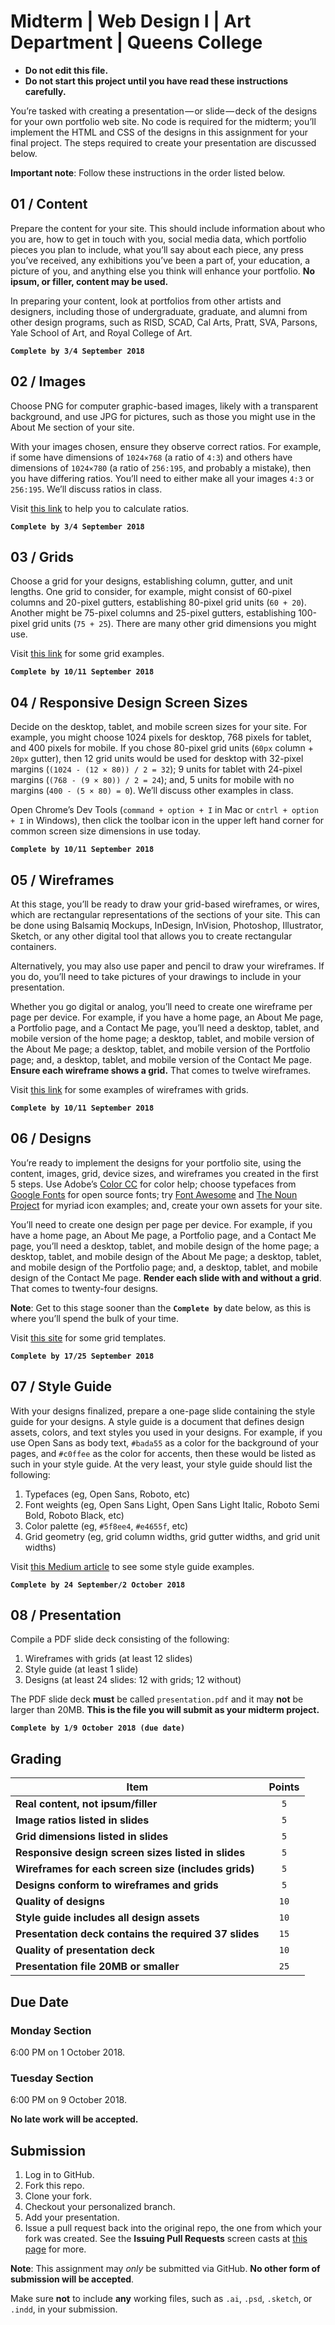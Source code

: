 # Midterm | Web Design I | Art Department | Queens College

* **Do not edit this file.**  
* **Do not start this project until you have read these instructions carefully.**

You’re tasked with creating a presentation — or slide — deck of the designs for your own portfolio web site. No code is required for the midterm; you’ll implement the HTML and CSS of the designs in this assignment for your final project. The steps required to create your presentation are discussed below.

**Important note**: Follow these instructions in the order listed below.

## 01 / Content
Prepare the content for your site. This should include information about who you are, how to get in touch with you, social media data, which portfolio pieces you plan to include, what you’ll say about each piece, any press you’ve received, any exhibitions you’ve been a part of, your education, a picture of you, and anything else you think will enhance your portfolio. **No ipsum, or filler, content may be used.**

In preparing your content, look at portfolios from other artists and designers, including those of undergraduate, graduate, and alumni from other design programs, such as RISD, SCAD, Cal Arts, Pratt, SVA, Parsons, Yale School of Art, and Royal College of Art.

**`Complete by 3/4 September 2018`**

## 02 / Images
Choose PNG for computer graphic-based images, likely with a transparent background, and use JPG for pictures, such as those you might use in the About Me section of your site.

With your images chosen, ensure they observe correct ratios. For example, if some have dimensions of `1024×768` (a ratio of `4:3`) and others have dimensions of `1024×780` (a ratio of `256:195`, and probably a mistake), then you have differing ratios. You’ll need to either make all your images `4:3` or `256:195`. We’ll discuss ratios in class.

Visit [this link](https://www.calculatorsoup.com/calculators/math/ratios.php) to help you to calculate ratios.

**`Complete by 3/4 September 2018`**

## 03 / Grids
Choose a grid for your designs, establishing column, gutter, and unit lengths. One grid to consider, for example, might consist of 60-pixel columns and 20-pixel gutters, establishing 80-pixel grid units (`60 + 20`). Another might be 75-pixel columns and 25-pixel gutters, establishing 100-pixel grid units (`75 + 25`). There are many other grid dimensions you might use.

Visit [this link](https://www.google.com/search?rlz=1C5CHFA_enUS776US777&biw=1120&bih=930&tbm=isch&sa=1&ei=94OCW9e1FfKg_QafjpKQDg&q=web+design+grid+examples&oq=web+design+grid+examples&gs_l=img.3...7733.8758.0.9248.4.4.0.0.0.0.54.199.4.4.0....0...1c.1.64.img..0.0.0....0.TyrCzFMDr0k#imgrc=_) for some grid examples.

**`Complete by 10/11 September 2018`**

## 04 / Responsive Design Screen Sizes

Decide on the desktop, tablet, and mobile screen sizes for your site. For example, you might choose 1024 pixels for desktop, 768 pixels for tablet, and 400 pixels for mobile. If you chose 80-pixel grid units (`60px` column + `20px` gutter), then 12 grid units would be used for desktop with 32-pixel margins (`(1024 - (12 × 80)) / 2 = 32`); 9 units for tablet with 24-pixel margins (`(768 - (9 × 80)) / 2 = 24`); and, 5 units for mobile with no margins (`400 - (5 × 80) = 0`). We’ll discuss other examples in class.

Open Chrome’s Dev Tools (`command + option + I` in Mac or `cntrl + option + I` in Windows), then click the toolbar icon in the upper left hand corner for common screen size dimensions in use today.

**`Complete by 10/11 September 2018`**

## 05 / Wireframes
At this stage, you’ll be ready to draw your grid-based wireframes, or wires, which are rectangular representations of the sections of your site. This can be done using Balsamiq Mockups, InDesign, InVision, Photoshop, Illustrator, Sketch, or any other digital tool that allows you to create rectangular containers.

Alternatively, you may also use paper and pencil to draw your wireframes. If you do, you’ll need to take pictures of your drawings to include in your presentation.

Whether you go digital or analog, you’ll need to create one wireframe per page per device. For example, if you have a home page, an About Me page, a Portfolio page, and a Contact Me page, you’ll need a desktop, tablet, and mobile version of the home page; a desktop, tablet, and mobile version of the About Me page; a desktop, tablet, and mobile version of the Portfolio page; and, a desktop, tablet, and mobile version of the Contact Me page. **Ensure each wireframe shows a grid.** That comes to twelve wireframes.

Visit [this link](https://www.google.com/search?rlz=1C5CHFA_enUS790US790&biw=1920&bih=960&tbm=isch&sa=1&ei=HVx9W834NuuOggesy64Y&q=wireframe+ideas+with+grids&oq=wireframe+ideas+with+grids&gs_l=img.3...19183.20912.0.21069.11.11.0.0.0.0.101.582.10j1.11.0....0...1c.1.64.img..0.2.101...0j0i30k1j0i8i30k1.0.oFWndoCajEg) for some examples of wireframes with grids.

**`Complete by 10/11 September 2018`**

## 06 / Designs
You’re ready to implement the designs for your portfolio site, using the content, images, grid, device sizes, and wireframes you created in the first 5 steps. Use Adobe’s [Color CC](https://color.adobe.com/create/color-wheel/) for color help; choose typefaces from [Google Fonts](https://fonts.google.com/) for open source fonts; try [Font Awesome](https://fontawesome.com/) and [The Noun Project](https://thenounproject.com/) for myriad icon examples; and, create your own assets for your site.

You’ll need to create one design per page per device. For example, if you have a home page, an About Me page, a Portfolio page, and a Contact Me page, you’ll need a desktop, tablet, and mobile design of the home page; a desktop, tablet, and mobile design of the About Me page; a desktop, tablet, and mobile design of the Portfolio page; and, a desktop, tablet, and mobile design of the Contact Me page. **Render each slide with and without a grid**. That comes to twenty-four designs.

**Note**: Get to this stage sooner than the **`Complete by`** date below, as this is where you’ll spend the bulk of your time.

Visit [this site](https://github.com/code-warrior/grid-templates) for some grid templates. 

**`Complete by 17/25 September 2018`**

## 07 / Style Guide
With your designs finalized, prepare a one-page slide containing the style guide for your designs. A style guide is a document that defines design assets, colors, and text styles you used in your designs. For example, if you use Open Sans as body text, `#bada55` as a color for the background of your pages, and `#c0ffee` as the color for accents, then these would be listed as such in your style guide. At the very least, your style guide should list the following:

1. Typefaces (eg, Open Sans, Roboto, etc)
2. Font weights (eg, Open Sans Light, Open Sans Light Italic, Roboto Semi Bold, Roboto Black, etc)
3. Color palette (eg, `#5f8ee4`, `#e4655f`, etc)
4. Grid geometry (eg, grid column widths, grid gutter widths, and grid unit widths)

Visit [this Medium article](https://medium.com/inspiration-supply/style-guides-by-pro-designers-5605707afc07) to see some style guide examples.

**`Complete by 24 September/2 October 2018`**

## 08 / Presentation
Compile a PDF slide deck consisting of the following:

1. Wireframes with grids (at least 12 slides)
2. Style guide (at least 1 slide)
3. Designs (at least 24 slides: 12 with grids; 12 without)

The PDF slide deck **must** be called `presentation.pdf` and it may **not** be larger than 20MB. **This is the file you will submit as your midterm project.**

**`Complete by 1/9 October 2018 (due date)`**

## Grading
| Item                                                  | Points |
|-------------------------------------------------------|:------:|
| **Real content, not ipsum/filler**                    | `5`    |
| **Image ratios listed in slides**                     | `5`    |
| **Grid dimensions listed in slides**                  | `5`    |
| **Responsive design screen sizes listed in slides**   | `5`    |
| **Wireframes for each screen size (includes grids)**  | `5`    |
| **Designs conform to wireframes and grids**           | `5`    |
| **Quality of designs**                                | `10`   |
| **Style guide includes all design assets**            | `10`   |
| **Presentation deck contains the required 37 slides** | `15`   |
| **Quality of presentation deck**                      | `10`   |
| **Presentation file 20MB or smaller**                 | `25`   |

## Due Date

### Monday Section
6:00 PM on 1 October 2018.

### Tuesday Section
6:00 PM on 9 October 2018.

**No late work will be accepted.**
## Submission
1. Log in to GitHub.
2. Fork this repo.
3. Clone your fork.
4. Checkout your personalized branch.
5. Add your presentation.
6. Issue a pull request back into the original repo, the one from which your fork was created. See the **Issuing Pull Requests** screen casts at [this page](http://code-warrior.github.io/tutorials/git/github/) for more.

**Note**: This assignment may *only* be submitted via GitHub. **No other form of submission will be accepted**.

Make sure **not** to include **any** working files, such as `.ai`, `.psd`, `.sketch`, or `.indd`, in your submission.
